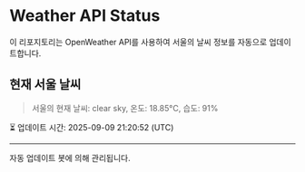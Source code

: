 
# Weather API Status

이 리포지토리는 OpenWeather API를 사용하여 서울의 날씨 정보를 자동으로 업데이트합니다.

## 현재 서울 날씨
> 서울의 현재 날씨: clear sky, 온도: 18.85°C, 습도: 91%

⏳ 업데이트 시간: 2025-09-09 21:20:52 (UTC)

---
자동 업데이트 봇에 의해 관리됩니다.
